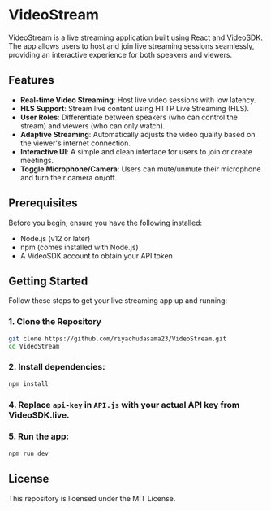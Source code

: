 # VideoStream

VideoStream is a live streaming application built using React and [VideoSDK](https://www.videosdk.live/). The app allows users to host and join live streaming sessions seamlessly, providing an interactive experience for both speakers and viewers.

## Features

- **Real-time Video Streaming**: Host live video sessions with low latency.
- **HLS Support**: Stream live content using HTTP Live Streaming (HLS).
- **User Roles**: Differentiate between speakers (who can control the stream) and viewers (who can only watch).
- **Adaptive Streaming**: Automatically adjusts the video quality based on the viewer's internet connection.
- **Interactive UI**: A simple and clean interface for users to join or create meetings.
- **Toggle Microphone/Camera**: Users can mute/unmute their microphone and turn their camera on/off.

## Prerequisites

Before you begin, ensure you have the following installed:

- Node.js (v12 or later)
- npm (comes installed with Node.js)
- A VideoSDK account to obtain your API token

## Getting Started

Follow these steps to get your live streaming app up and running:

### 1. Clone the Repository

```bash
git clone https://github.com/riyachudasama23/VideoStream.git
cd VideoStream
```

### 2. Install dependencies:
```bash
npm install
```

### 4. Replace `api-key` in `API.js` with your actual API key from VideoSDK.live.

### 5. Run the app:
```bash
npm run dev
```

## License
This repository is licensed under the MIT License.

